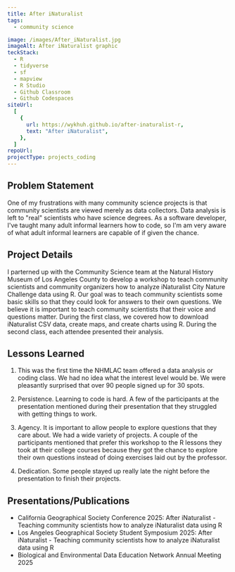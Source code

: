 ```yaml
---
title: After iNaturalist
tags:
  - community science

image: /images/After_iNaturalist.jpg
imageAlt: After iNaturalist graphic
teckStack:
  - R
  - tidyverse
  - sf
  - mapview
  - R Studio
  - Github Classroom
  - Github Codespaces
siteUrl:
  [
    {
      url: https://wykhuh.github.io/after-inaturalist-r,
      text: "After iNaturalist",
    },
  ]
repoUrl:
projectType: projects_coding
---
```


## Problem Statement

One of my frustrations with many community science projects is that community scientists are viewed merely as data collectors. Data analysis is left to "real" scientists who have science degrees. As a software developer, I've taught many adult informal learners how to code, so I'm am very aware of what adult informal learners are capable of if given the chance.

## Project Details

I parterned up with the Community Science team at the Natural History Museum of Los Angeles County to develop a workshop to teach community scientists and community organizers how to analyze iNaturalist City Nature Challenge data using R. Our goal was to teach community scientists some basic skills so that they could look for answers to their own questions. We believe it is important to teach community scientists that their voice and questions matter. During the first class, we covered how to download iNaturalist CSV data, create maps, and create charts using R. During the second class, each attendee presented their analysis.

## Lessons Learned

1. This was the first time the NHMLAC team offered a data analysis or coding class. We had no idea what the interest level would be. We were pleasantly surprised that over 90 people signed up for 30 spots.

2. Persistence. Learning to code is hard. A few of the participants at the presentation mentioned during their presentation that they struggled with getting things to work.

3. Agency. It is important to allow people to explore questions that they care about. We had a wide variety of projects. A couple of the participants mentioned that prefer this workshop to the R lessons they took at their college courses because they got the chance to explore their own questions instead of doing exercises laid out by the professor.

4. Dedication. Some people stayed up really late the night before the presentation to finish their projects.

## Presentations/Publications

- California Geographical Society Conference 2025: After iNaturalist - Teaching community scientists how to analyze iNaturalist data using R
- Los Angeles Geographical Society Student Symposium 2025: After iNaturalist - Teaching community scientists how to analyze iNaturalist data using R
- Biological and Environmental Data Education Network Annual Meeting 2025

